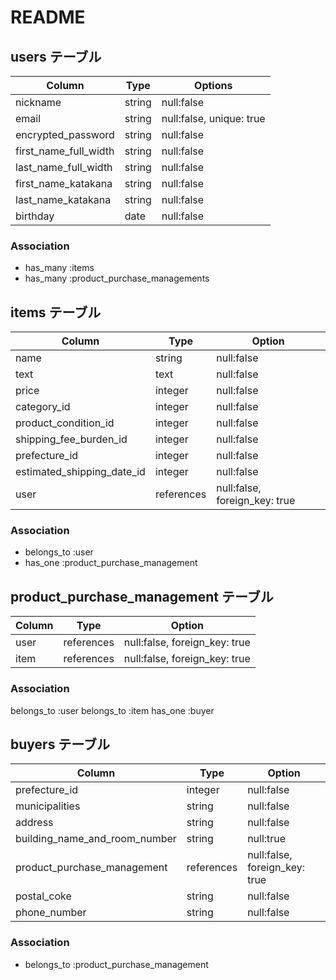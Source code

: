 # README

## users テーブル

| Column                | Type     | Options                  |
| --------------------- | -------- | ------------------------ |
| nickname              | string   | null:false               |
| email                 | string   | null:false, unique: true |
| encrypted_password    | string   | null:false               |
| first_name_full_width | string   | null:false               |
| last_name_full_width  | string   | null:false               |
| first_name_katakana   | string   | null:false               |
| last_name_katakana    | string   | null:false               |
| birthday              | date     | null:false               |


### Association

- has_many :items
- has_many  :product_purchase_managements

## items テーブル

| Column                     | Type       | Option                        |
| -------------------------- | ---------- | ------------------------------|
| name                       | string     | null:false                    |
| text                       | text       | null:false                    |
| price                      | integer    | null:false                    |
| category_id                | integer    | null:false                    |
| product_condition_id       | integer    | null:false                    |
| shipping_fee_burden_id     | integer    | null:false                    |
| prefecture_id              | integer    | null:false                    |
| estimated_shipping_date_id | integer    | null:false                    |
| user                       | references | null:false, foreign_key: true |

### Association

- belongs_to :user
- has_one    :product_purchase_management

## product_purchase_management テーブル

| Column  | Type       | Option                        |
| ------- | ---------- | ----------------------------- |
| user    | references | null:false, foreign_key: true |
| item    | references | null:false, foreign_key: true |

### Association

belongs_to :user 
belongs_to :item
has_one    :buyer

## buyers テーブル

| Column                        | Type       | Option                        |
| ----------------------------- | ---------- | ----------------------------- |
| prefecture_id                 | integer    | null:false                    |
| municipalities                | string     | null:false                    |
| address                       | string     | null:false                    |
| building_name_and_room_number | string     | null:true                     |
| product_purchase_management   | references | null:false, foreign_key: true |
| postal_coke                   | string     | null:false                    |
| phone_number                  | string     | null:false                    |

### Association

- belongs_to :product_purchase_management
